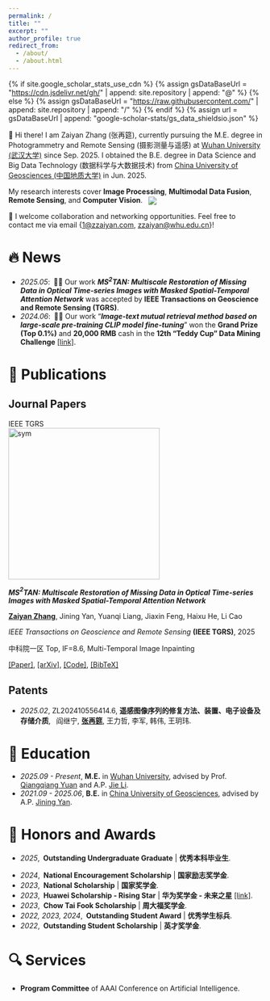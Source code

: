 ```yaml
---
permalink: /
title: ""
excerpt: ""
author_profile: true
redirect_from: 
  - /about/
  - /about.html
---
```


{% if site.google_scholar_stats_use_cdn %}
{% assign gsDataBaseUrl = "https://cdn.jsdelivr.net/gh/" | append: site.repository | append: "@" %}
{% else %}
{% assign gsDataBaseUrl = "https://raw.githubusercontent.com/" | append: site.repository | append: "/" %}
{% endif %}
{% assign url = gsDataBaseUrl | append: "google-scholar-stats/gs_data_shieldsio.json" %}

<span class='anchor' id='about-me'></span>

👋 Hi there! I am Zaiyan Zhang (张再筵), currently pursuing the M.E. degree in Photogrammetry and Remote Sensing (摄影测量与遥感) at [Wuhan University (武汉大学)](https://www.whu.edu.cn/) since Sep. 2025. I obtained the B.E. degree in Data Science and Big Data Technology (数据科学与大数据技术) from [China University of Geosciences (中国地质大学)](https://www.cug.edu.cn/) in Jun. 2025. 

My research interests cover **Image Processing**, **Multimodal Data Fusion**, **Remote Sensing**, and **Computer Vision**. <a href='https://scholar.google.com/citations?user=ZpxXejIAAAAJ'><img src="https://img.shields.io/endpoint?logo=Google%20Scholar&url=https%3A%2F%2Fcdn.jsdelivr.net%2Fgh%2Fzzaiyan%2Fzzaiyan.github.io@google-scholar-stats%2Fgs_data_shieldsio.json&labelColor=f6f6f6&color=9cf&style=flat&label=citations" style="vertical-align:middle;margin-left:8px;"></a>

🤝 I welcome collaboration and networking opportunities. Feel free to contact me via email {[1@zzaiyan.com](mailto:1@zzaiyan.com), [zzaiyan@whu.edu.cn](mailto:zzaiyan@whu.edu.cn)}!

<!-- My research interest includes image processing, time series analysis, land cover change detection, computer vision, and deep learning. I have published more than 100 papers at the top international AI conferences with total <a href='https://scholar.google.com/citations?user=DhtAFkwAAAAJ'>google scholar citations <strong><span id='total_cit'>260000+</span></strong></a> (You can also use google scholar badge <a href='https://scholar.google.com/citations?user=DhtAFkwAAAAJ'><img src="https://img.shields.io/endpoint?url={{ url | url_encode }}&logo=Google%20Scholar&labelColor=f6f6f6&color=9cf&style=flat&label=citations"></a>). -->


# 🔥 News
- *2025.05*:&ensp;🎉🎉 Our work ***MS$^2$TAN: Multiscale Restoration of Missing Data in Optical Time-series Images with Masked Spatial-Temporal Attention Network*** was accepted by **IEEE Transactions on Geoscience and Remote Sensing (TGRS)**.
- *2024.06*:&ensp;🎉🎉 Our work “***Image-text mutual retrieval method based on large-scale pre-training CLIP model fine-tuning***” won the **Grand Prize (Top 0.1%)** and **20,000 RMB** cash in the **12th “Teddy Cup” Data Mining Challenge** [[link]](https://www.tipdm.org/dsej12/2429.jhtml).


# 📝 Publications 

<!-- 显示总引用量 -->
<!-- <span id="total_cit">0</span> -->

<!-- 显示单篇论文引用量 -->
<!-- <strong><span class="show_paper_citations" data="ZpxXejIAAAAJ:u-x6o8ySG0sC"></span></strong> -->

<!-- 显示总引用量徽章 -->
<!-- <a href='https://scholar.google.com/citations?user=ZpxXejIAAAAJ'><img src="https://img.shields.io/endpoint?logo=Google%20Scholar&url=https%3A%2F%2Fcdn.jsdelivr.net%2Fgh%2Fzzaiyan%2Fzzaiyan.github.io@google-scholar-stats%2Fgs_data_shieldsio.json&labelColor=f6f6f6&color=9cf&style=flat&label=citations"></a> -->

## Journal Papers

<div class='paper-box'><div class='paper-box-image'><div><div class="badge">IEEE TGRS</div><img src='https://arxiv.org/html/2406.13358v2/x2.png' alt="sym" width="300"></div></div>
<div class='paper-box-text' markdown="1">

***MS$^2$TAN: Multiscale Restoration of Missing Data in Optical Time-series Images with Masked Spatial-Temporal Attention Network***

**<u>Zaiyan Zhang</u>**, Jining Yan, Yuanqi Liang, Jiaxin Feng, Haixu He, Li Cao

*IEEE Transactions on Geoscience and Remote Sensing* **(IEEE TGRS)**, 2025

中科院一区 Top, IF=8.6, Multi-Temporal Image Inpainting <span class="show_paper_citations" data="ZpxXejIAAAAJ:u-x6o8ySG0sC"></span>

[[Paper]](https://doi.org/10.1109/tgrs.2025.3574799), [[arXiv]](https://arxiv.org/abs/2406.13358), [[Code]](https://github.com/CUG-BEODL/MS2TAN), [[BibTeX]](#bibtex-ms2tan)

</div>
</div>

<!-- ## Conference Papers -->

<!-- - [Lorem ipsum dolor sit amet, consectetur adipiscing elit. Vivamus ornare aliquet ipsum, ac tempus justo dapibus sit amet](https://github.com), A, B, C, **CVPR 2020** -->

<!-- ## Preprints -->

## Patents

- *2025.02*, ZL202410556414.6, **遥感图像序列的修复方法、装置、电子设备及存储介质**, &ensp;阎继宁, **<u>张再筵</u>**, 王力哲, 李军, 韩伟, 王玥玮.

# 📖 Education
- *2025.09 - Present*, **M.E.** in [Wuhan University](https://www.whu.edu.cn/), advised by Prof. [Qiangqiang Yuan](https://scholar.google.com/citations?user=aItnA-sAAAAJ) and A.P. [Jie Li](https://scholar.google.com/citations?user=W4VvnDMAAAAJ).
- *2021.09 - 2025.06*, **B.E.** in [China University of Geosciences](https://www.cug.edu.cn/), advised by A.P. [Jining Yan](https://scholar.google.com/citations?user=iYTHxQcAAAAJ). 


<!-- 备选Emoji：🎖🏅💎🏆 -->
# 🏅 Honors and Awards

- *2025*,&ensp;**Outstanding Undergraduate Graduate** \| **优秀本科毕业生**.
<!-- - *2024*,&ensp;**"Teddy Cup" Data Mining Challenge, Grand Prize** (Top 0.1%) \| **“泰迪杯”数据挖掘竞赛 特等奖** [[link]](https://www.tipdm.org/dsej12/2429.jhtml). -->
- *2024*,&ensp;**National Encouragement Scholarship** \| **国家励志奖学金**.
- *2023*,&ensp;**National Scholarship** \| **国家奖学金**.
- *2023*,&ensp;**Huawei Scholarship - Rising Star** \| **华为奖学金 - 未来之星** [[link]](https://cs.cug.edu.cn/info/1019/6103.htm).
- *2023*,&ensp;**Chow Tai Fook Scholarship** \| **周大福奖学金**.
- *2022, 2023, 2024*,&ensp;**Outstanding Student Award** \| **优秀学生标兵**.
- *2022*,&ensp;**Outstanding Student Scholarship** \| **英才奖学金**.


# 🔍 Services

<!-- ## Academic  -->

- **Program Committee** of AAAI Conference on Artificial Intelligence.


<!-- # 💬 Invited Talks
- *2021.06*, Lorem ipsum dolor sit amet, consectetur adipiscing elit. Vivamus ornare aliquet ipsum, ac tempus justo dapibus sit amet. 
- *2021.03*, Lorem ipsum dolor sit amet, consectetur adipiscing elit. Vivamus ornare aliquet ipsum, ac tempus justo dapibus sit amet.  \| [\[video\]](https://github.com/)

# 💻 Internships
- *2019.05 - 2020.02*, [Lorem](https://github.com/), China. -->

<!-- 
# 📚 Miscellaneous

- **Languages**: Chinese (Native), English (Fluent).
- **Programming Skills**: Python, MATLAB, R, C++, JavaScript.
- **Frameworks**: PyTorch, TensorFlow, OpenCV, GDAL.
- **Tools**: Git, Docker, Linux, LaTeX. -->
